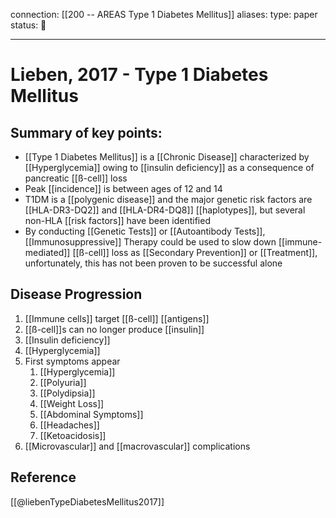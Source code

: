 
connection: [[200 -- AREAS Type 1 Diabetes Mellitus]]
aliases: 
type: paper
status: 🔗

---

# Lieben, 2017 - Type 1 Diabetes Mellitus

## Summary of key points:
- [[Type 1 Diabetes Mellitus]] is a [[Chronic Disease]] characterized by [[Hyperglycemia]] owing to [[insulin deficiency]] as a consequence of pancreatic [[ß-cell]] loss
- Peak [[incidence]] is between ages of 12 and 14
- T1DM is a [[polygenic disease]] and the major genetic risk factors are [[HLA-DR3-DQ2]] and [[HLA-DR4-DQ8]] [[haplotypes]], but several non-HLA [[risk factors]] have been identified
- By conducting [[Genetic Tests]] or [[Autoantibody Tests]], [[Immunosuppressive]] Therapy could be used to slow down [[immune-mediated]] [[ß-cell]] loss as [[Secondary Prevention]] or [[Treatment]], unfortunately, this has not been proven to be successful alone

## Disease Progression
1. [[Immune cells]] target [[ß-cell]] [[antigens]]
2. [[ß-cell]]s can no longer produce [[insulin]]
3. [[Insulin deficiency]]
4. [[Hyperglycemia]]
5. First symptoms appear
	1. [[Hyperglycemia]]
	2. [[Polyuria]]
	3. [[Polydipsia]]
	4. [[Weight Loss]]
	5. [[Abdominal Symptoms]]
	6. [[Headaches]]
	7. [[Ketoacidosis]]
6. [[Microvascular]] and [[macrovascular]] complications

## Reference
[[@liebenTypeDiabetesMellitus2017]]